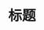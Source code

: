 ---
layout: post
title: 标题
category: 工具
tags: [tags1 , tags2 , tags3]
keywords: tags1,tags2,tags3
description: 描述
---